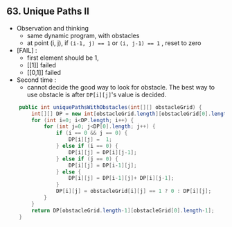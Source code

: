 ## 63. Unique Paths II

* Observation and thinking
  * same dynamic program, with obstacles
  * at point (i, j), if `(i-1, j) == 1` or `(i, j-1) == 1` , reset to zero
* [FAIL] : 
  * first element should be 1,
  * [[1]] failed
  * [[0,1]] failed
* Second time : 
  * cannot decide the good way to look for obstacle. The best way to use obstacle is after `DP[i][j]`'s value is decided.

```java
    public int uniquePathsWithObstacles(int[][] obstacleGrid) {
        int[][] DP = new int[obstacleGrid.length][obstacleGrid[0].length];
        for (int i=0; i<DP.length; i++) {
            for (int j=0; j<DP[0].length; j++) {
                if (i == 0 && j == 0) {
                    DP[i][j] =  1;
                } else if (i == 0) {
                    DP[i][j] = DP[i][j-1];
                } else if (j == 0) {
                    DP[i][j] = DP[i-1][j];
                } else {
                    DP[i][j] = DP[i-1][j]+ DP[i][j-1];
                }
                DP[i][j] = obstacleGrid[i][j] == 1 ? 0 : DP[i][j];
            }
        }
        return DP[obstacleGrid.length-1][obstacleGrid[0].length-1];
    }
```

